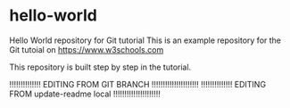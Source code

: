 # hello-world

Hello World repository for Git tutorial
This is an example repository for the Git tutoial on https://www.w3schools.com

This repository is built step by step in the tutorial.

!!!!!!!!!!!!!! EDITING FROM GIT BRANCH !!!!!!!!!!!!!!!!!!!!!
!!!!!!!!!!!!!! EDITING FROM update-readme local !!!!!!!!!!!!!!!!!!!!!
